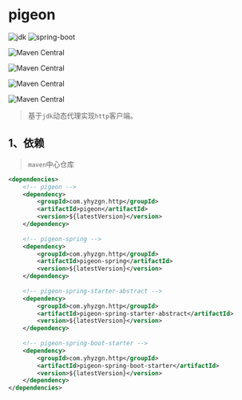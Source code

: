 # pigeon

![jdk](https://img.shields.io/badge/jdk-21%2B-critical) ![spring-boot](https://img.shields.io/badge/spring--boot-3.4.0-yellowgreen) 

![Maven Central](https://img.shields.io/maven-central/v/com.yhyzgn.http/pigeon?color=orange&label=pigeon&style=flat-square&logo=java) 

![Maven Central](https://img.shields.io/maven-central/v/com.yhyzgn.http/pigeon-spring?color=green&label=pigeon-spring&style=flat-square&logo=spring) 

![Maven Central](https://img.shields.io/maven-central/v/com.yhyzgn.http/pigeon-spring-starter-abstract?color=blueviolet&label=pigeon-spring-starter-abstract&style=flat-square&logo=spring) 

![Maven Central](https://img.shields.io/maven-central/v/com.yhyzgn.http/pigeon-spring-boot-starter?color=brightgreen&label=pigeon-spring-boot-starter&style=flat-square&logo=springboot) 



> 基于`jdk`动态代理实现`http`客户端。



## 1、依赖

> `maven`中心仓库

```xml
<dependencies>
    <!-- pigeon -->
    <dependency>
        <groupId>com.yhyzgn.http</groupId>
        <artifactId>pigeon</artifactId>
        <version>${latestVersion}</version>
    </dependency>
    
    <!-- pigeon-spring -->
    <dependency>
        <groupId>com.yhyzgn.http</groupId>
        <artifactId>pigeon-spring</artifactId>
        <version>${latestVersion}</version>
    </dependency>
    
    <!-- pigeon-spring-starter-abstract -->
    <dependency>
        <groupId>com.yhyzgn.http</groupId>
        <artifactId>pigeon-spring-starter-abstract</artifactId>
        <version>${latestVersion}</version>
    </dependency>
    
    <!-- pigeon-spring-boot-starter -->
    <dependency>
        <groupId>com.yhyzgn.http</groupId>
        <artifactId>pigeon-spring-boot-starter</artifactId>
        <version>${latestVersion}</version>
    </dependency>
</dependencies>
```

